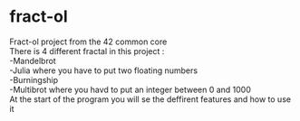# fract-ol
Fract-ol project from the 42 common core  
There is 4 different fractal in this project :  
  -Mandelbrot  
  -Julia where you have to put two floating numbers  
  -Burningship  
  -Multibrot where you havd to put an integer between 0 and 1000  
At the start of the program you will se the deffirent features and how to use it  
